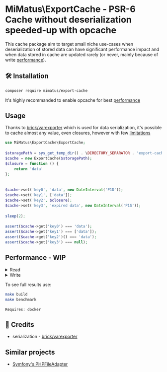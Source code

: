 # MiMatus\ExportCache - PSR-6 Cache without deserialization speeded-up with opcache

This cache package aim to target small niche use-cases when deserialization of stored data can have significant performance impact and when data stored in cache are updated rarely (or never, mainly because of write [performance](#performance)).


## 🛠 Installation
```bash
composer require mimatus/export-cache
```
It's highly recommanded to enable opcache for best [performance](#performance)

## Usage
Thanks to [brick/varexporter](https://github.com/brick/varexporter) which is used for data serialization, it's possible to cache almost any value, even closures, however with few [limitations](https://github.com/brick/varexporter#limitations)

```php
use MiMatus\ExportCache\ExportCache;

$storagePath = sys_get_temp_dir() . \DIRECTORY_SEPARATOR . 'export-cache';
$cache = new ExportCache($storagePath);
$closure = function () {
    return 'data'
};


$cache->set('key0', 'data', new DateInterval('P1D'));
$cache->set('key1', ['data']);
$cache->set('key2', $closure);
$cache->set('key3', 'expired data', new DateInterval('P1S'));

sleep(2);

assert($cache->get('key0') === 'data');
assert($cache->get('key1') === ['data']);
assert($cache->get('key2')() === 'data');
assert($cache->get('key3') === null);

```

## Performance - WIP 

<details><summary>Read</summary>
    <img src="bench-read.png" />
</details>
<details><summary>Write</summary>
    <img src="bench-write.png" />
</details>  

To see full results use:  
```bash
make build
make benchmark
```
`Requires: docker`

## 💌 Credits
- serialization - [brick/varexporter](https://github.com/brick/varexporter)

## Similar projects
- [Symfony's PHPFileAdapter](https://github.com/symfony/cache/blob/6.3/Adapter/PhpFilesAdapter.php)
